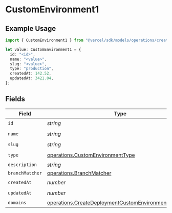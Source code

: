# CustomEnvironment1

## Example Usage

```typescript
import { CustomEnvironment1 } from "@vercel/sdk/models/operations/createdeployment.js";

let value: CustomEnvironment1 = {
  id: "<id>",
  name: "<value>",
  slug: "<value>",
  type: "production",
  createdAt: 142.52,
  updatedAt: 3421.04,
};
```

## Fields

| Field                                                                                                                        | Type                                                                                                                         | Required                                                                                                                     | Description                                                                                                                  |
| ---------------------------------------------------------------------------------------------------------------------------- | ---------------------------------------------------------------------------------------------------------------------------- | ---------------------------------------------------------------------------------------------------------------------------- | ---------------------------------------------------------------------------------------------------------------------------- |
| `id`                                                                                                                         | *string*                                                                                                                     | :heavy_check_mark:                                                                                                           | N/A                                                                                                                          |
| `name`                                                                                                                       | *string*                                                                                                                     | :heavy_check_mark:                                                                                                           | N/A                                                                                                                          |
| `slug`                                                                                                                       | *string*                                                                                                                     | :heavy_check_mark:                                                                                                           | N/A                                                                                                                          |
| `type`                                                                                                                       | [operations.CustomEnvironmentType](../../models/operations/customenvironmenttype.md)                                         | :heavy_check_mark:                                                                                                           | N/A                                                                                                                          |
| `description`                                                                                                                | *string*                                                                                                                     | :heavy_minus_sign:                                                                                                           | N/A                                                                                                                          |
| `branchMatcher`                                                                                                              | [operations.BranchMatcher](../../models/operations/branchmatcher.md)                                                         | :heavy_minus_sign:                                                                                                           | N/A                                                                                                                          |
| `createdAt`                                                                                                                  | *number*                                                                                                                     | :heavy_check_mark:                                                                                                           | N/A                                                                                                                          |
| `updatedAt`                                                                                                                  | *number*                                                                                                                     | :heavy_check_mark:                                                                                                           | N/A                                                                                                                          |
| `domains`                                                                                                                    | [operations.CreateDeploymentCustomEnvironmentDomains](../../models/operations/createdeploymentcustomenvironmentdomains.md)[] | :heavy_minus_sign:                                                                                                           | N/A                                                                                                                          |